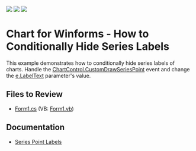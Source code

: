 <!-- default badges list -->
![](https://img.shields.io/endpoint?url=https://codecentral.devexpress.com/api/v1/VersionRange/128572923/17.1.3%2B)
[![](https://img.shields.io/badge/Open_in_DevExpress_Support_Center-FF7200?style=flat-square&logo=DevExpress&logoColor=white)](https://supportcenter.devexpress.com/ticket/details/E452)
[![](https://img.shields.io/badge/📖_How_to_use_DevExpress_Examples-e9f6fc?style=flat-square)](https://docs.devexpress.com/GeneralInformation/403183)
<!-- default badges end -->

# Chart for Winforms - How to Conditionally Hide Series Labels

This example demonstrates how to conditionally hide series labels of charts. Handle the [ChartControl.CustomDrawSeriesPoint](https://docs.devexpress.com/WindowsForms/DevExpress.XtraCharts.ChartControl.CustomDrawSeriesPoint) event and change the [e.LabelText](https://docs.devexpress.com/CoreLibraries/DevExpress.XtraCharts.CustomDrawSeriesPointEventArgs.LabelText) parameter's value.

## Files to Review

* [Form1.cs](./CS/Form1.cs) (VB: [Form1.vb](./VB/Form1.vb))

## Documentation

* [Series Point Labels](https://docs.devexpress.com/WindowsForms/6169/controls-and-libraries/chart-control/series-point-labels)



